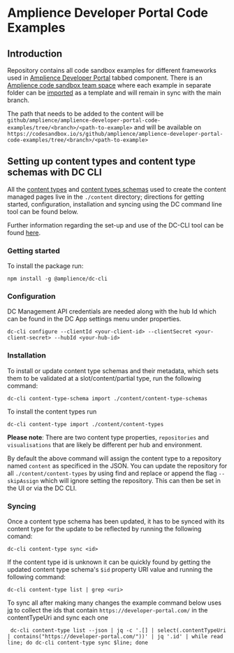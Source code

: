 # Amplience Developer Portal Code Examples

## Introduction

Repository contains all code sandbox examples for different frameworks used in [Amplience Developer Portal](https://github.com/amplience/amplience-developer-portal) tabbed component. There is an [Amplience code sandbox team space](https://codesandbox.io/dashboard/home?workspace=b99be381-caea-46d9-a375-4761b3fc5157) where each example in separate folder can be [imported](https://codesandbox.io/s/github) as a template and will remain in sync with the main branch. 

The path that needs to be added to the content will be `github/amplience/amplience-developer-portal-code-examples/tree/<branch>/<path-to-example>` and will be available on `https://codesandbox.io/s/github/amplience/amplience-developer-portal-code-examples/tree/<branch>/<path-to-example>` 

## Setting up content types and content type schemas with DC CLI

All the [content types](https://amplience.com/docs/integration/workingwithcontenttypes.html) and [content types schemas](https://amplience.com/docs/integration/contenttypes.html#content-type-schemas) used to create the content managed pages live in the `./content` directory; directions for getting started, configuration, installation and syncing using the DC command line tool can be found below.

Further information regarding the set-up and use of the DC-CLI tool can be found [here](https://amplience.com/docs/development/cli-tool-examples.html).

### Getting started

To install the package run:

```
npm install -g @amplience/dc-cli
```

### Configuration

DC Management API credentials are needed along with the hub Id which can be found in the DC App settings menu under properties.

```
dc-cli configure --clientId <your-client-id> --clientSecret <your-client-secret> --hubId <your-hub-id>
```

### Installation

To install or update content type schemas and their metadata, which sets them to be validated at a slot/content/partial type, run the following command:

```
dc-cli content-type-schema import ./content/content-type-schemas
```

To install the content types run

```
dc-cli content-type import ./content/content-types
```

**Please note**: There are two content type properties, `repositories` and `visualisations` that are likely be different per hub and environment.

By default the above command will assign the content type to a repository named `content` as specificed in the JSON. You can update the repository for all `./content/content-types` by using find and replace or append the flag `--skipAssign` which will ignore setting the repository. This can then be set in the UI or via the DC CLI.

### Syncing

Once a content type schema has been updated, it has to be synced with its content type for the update to be reflected by running the following comand:

```
dc-cli content-type sync <id>
```

If the content type id is unknown it can be quickly found by getting the updated content type schema's `$id` property URI value and running the following command:

```
dc-cli content-type list | grep <uri>
```

To sync all after making many changes the example command below uses [jq](https://stedolan.github.io/jq/) to collect the ids that contain `https://developer-portal.com/` in the contentTypeUri and sync each one

```
 dc-cli content-type list --json | jq -c '.[] | select(.contentTypeUri | contains("https://developer-portal.com/"))' | jq '.id' | while read line; do dc-cli content-type sync $line; done
```
